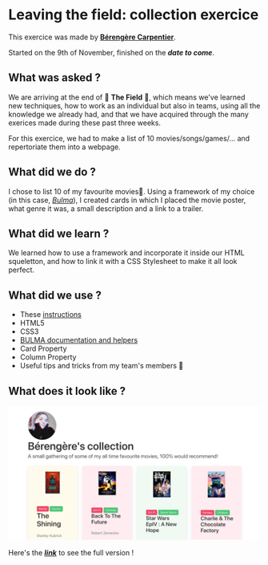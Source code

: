 # Leaving the field: collection exercice

This exercice was made by [**Bérengère Carpentier**](https://github.com/carpentierberengere).
  
  Started on the 9th of November, finished on the ***date to come***.

## What was asked ? 

We are arriving at the end of :herb: **The Field** :herb:, which means we've learned new techniques, how to work as an individual but also in teams, using all the knowledge we already had, and that we have acquired through the many exerices made during these past three weeks.  

For this exercice, we had to make a list of 10 movies/songs/games/... and repertoriate them into a webpage. 

## What did we do ?

I chose to list 10 of my favourite movies:movie_camera:. Using a framework of my choice (in this case, [*Bulma*](https://bulma.io/)), I created cards in which I placed the movie poster, what genre it was, a small description and a link to a trailer. 


## What did we learn ?

We learned how to use a framework and incorporate it inside our HTML squeletton, and how to link it with a CSS Stylesheet to make it all look perfect. 

## What did we use ? 

* These [instructions](https://github.com/becodeorg/bxl-hopper-1-25/tree/master/The%20Field/5.leaving_the_field)
* HTML5
* CSS3
* [BULMA documentation and helpers](https://bulma.io/documentation/)
* Card Property
* Column Property
* Useful tips and tricks from my team's members :blue_heart:

## What does it look like ? 

![Preview](./images/screen.jpg)

Here's the [***link***](https://carpentierberengere.github.io/collection/) to see the full version ! 

